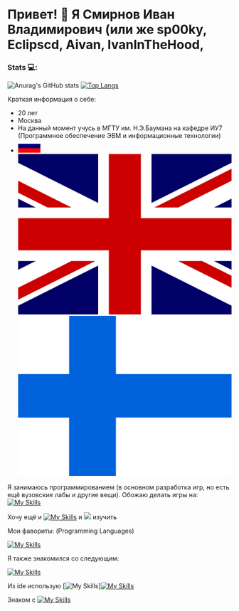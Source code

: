 # Привет! 👋 Я Смирнов Иван Владимирович (или же sp00ky, Eclipscd, Aivan, IvanInTheHood, 
### Stats :computer::        
![Anurag's GitHub stats](https://github-readme-stats.vercel.app/api?username=AivanSpooky&show_icons=true&theme=transparent-dark)
[![Top Langs](https://github-readme-stats.vercel.app/api/top-langs/?username=AivanSpooky&layout=compact&theme=transparrent-dark)](https://github.com/anuraghazra/github-readme-stats)

Краткая информация о себе:
- 20 лет
- Москва
- На данный момент учусь в МГТУ им. Н.Э.Баумана на кафедре ИУ7 (Программное обеспечение ЭВМ и информационные
технологии)
- <img src="images/ru.svg" alt="Флаг России" width="50" height="30"> ![](images/gb.svg) ![](images/fi.svg)


Я занимаюсь программированием (в основном разработка игр, но есть ещё вузовские лабы и другие вещи). Обожаю делать игры на:
[![My Skills](https://skillicons.dev/icons?i=py,gamemakerstudio,godot,unity&theme=light)](https://skillicons.dev)

Хочу ещё и [![My Skills](https://skillicons.dev/icons?i=unreal&theme=light)](https://skillicons.dev) и <img src="https://img.shields.io/badge/cocos-%2355C2E1.svg?&style=for-the-badge&logo=cocos&logoColor=black" />
  изучить

 Мои фавориты: (Programming Languages)

[![My Skills](https://skillicons.dev/icons?i=cs,cpp,py,gamemakerstudio,c,java,js&theme=light)](https://skillicons.dev)

Я также знакомился со следующим:

[![My Skills](https://skillicons.dev/icons?i=kotlin,ts,go,dart,flutter&theme=light)](https://skillicons.dev)

Из ide использую [![My Skills](https://skillicons.dev/icons?i=vscode&theme=light)][![My Skills](https://skillicons.dev/icons?i=visualstudio)](https://skillicons.dev)

Знаком с [![My Skills](https://skillicons.dev/icons?i=css,html,sqlite,qt,postgres,nginx,gitlab,fastapi,django,flask,bootstrap,autocad,androidstudio,&theme=light)](https://skillicons.dev)

